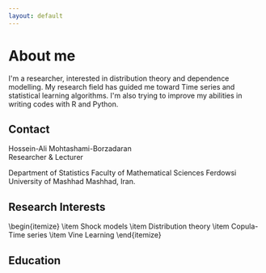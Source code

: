 ```yaml
---
layout: default
---
```


# About me

I'm a researcher, interested in distribution theory and dependence modelling. My research field has guided me toward Time series and statistical learning algorithms. I'm also trying to improve my abilities in writing codes with R and Python.

## Contact

Hossein-Ali Mohtashami-Borzadaran\
Researcher & Lecturer 

Department of Statistics
Faculty of Mathematical Sciences
Ferdowsi University of Mashhad
Mashhad, Iran.


## Research Interests

\begin{itemize}
\item Shock models
\item Distribution theory
\item Copula-Time series
\item Vine Learning
\end{itemize}

## Education

